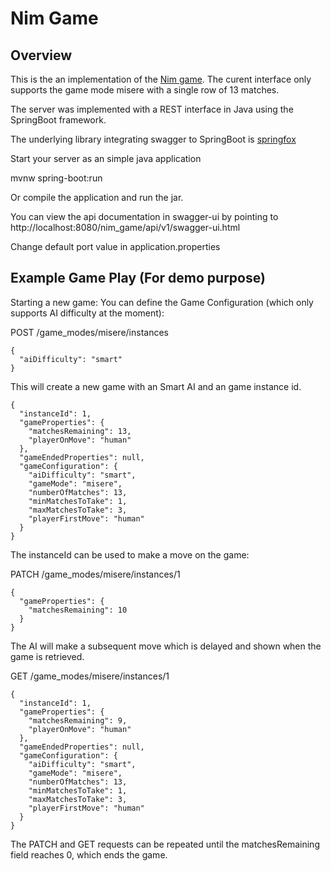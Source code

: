 
# Nim Game


## Overview  
This is the an implementation of the [Nim game](https://en.wikipedia.org/wiki/Nim). 
The curent interface only supports the game mode misere with a single row of 13 matches.

The server was implemented with a REST interface in Java using the SpringBoot framework.  

The underlying library integrating swagger to SpringBoot is [springfox](https://github.com/springfox/springfox)  

Start your server as an simple java application

mvnw spring-boot:run

Or compile the application and run the jar.

You can view the api documentation in swagger-ui by pointing to  
http://localhost:8080/nim_game/api/v1/swagger-ui.html

Change default port value in application.properties

## Example Game Play (For demo purpose)
Starting a new game:
You can define the Game Configuration (which only supports AI difficulty at the moment):

POST /game_modes/misere/instances

    {
      "aiDifficulty": "smart"
    }

This will create a new game with an Smart AI and an game instance id.

    {
      "instanceId": 1,
      "gameProperties": {
        "matchesRemaining": 13,
        "playerOnMove": "human"
      },
      "gameEndedProperties": null,
      "gameConfiguration": {
        "aiDifficulty": "smart",
        "gameMode": "misere",
        "numberOfMatches": 13,
        "minMatchesToTake": 1,
        "maxMatchesToTake": 3,
        "playerFirstMove": "human"
      }
    }

The instanceId can be used to make a move on the game:

PATCH /game_modes/misere/instances/1

    {
      "gameProperties": {
        "matchesRemaining": 10
      }
    }

The AI will make a subsequent move which is delayed and shown when the game is retrieved.

GET /game_modes/misere/instances/1

    {
      "instanceId": 1,
      "gameProperties": {
        "matchesRemaining": 9,
        "playerOnMove": "human"
      },
      "gameEndedProperties": null,
      "gameConfiguration": {
        "aiDifficulty": "smart",
        "gameMode": "misere",
        "numberOfMatches": 13,
        "minMatchesToTake": 1,
        "maxMatchesToTake": 3,
        "playerFirstMove": "human"
      }
    }
The PATCH and GET requests can be repeated until the matchesRemaining field reaches 0, which ends the game.